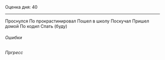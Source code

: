 Оценка дня:  40

---

Проснулся
По прокрастинировал
Пошел в школу
Поскучал
Пришел домой
По кодил
Спать (буду)
###### Ошибки
###### Пргресс
